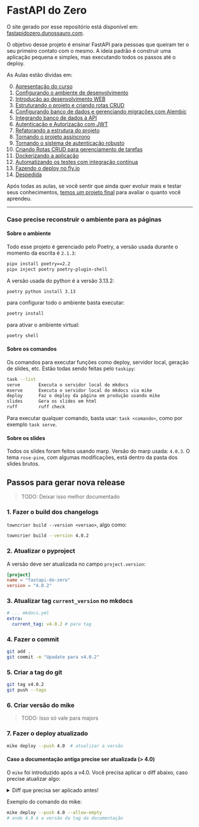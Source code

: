 # FastAPI do Zero

O site gerado por esse repositório está disponível em: [fastapidozero.dunossauro.com](https://fastapidozero.dunossauro.com).

O objetivo desse projeto é ensinar FastAPI para pessoas que queiram ter o seu primeiro contato com o mesmo. A ideia padrão é construir uma aplicação pequena e simples, mas executando todos os passos até o deploy.

As Aulas estão dividas em:

0. [Apresentação do curso](https://fastapidozero.dunossauro.com/)
1. [Configurando o ambiente de desenvolvimento](https://fastapidozero.dunossauro.com/estavel/01/)
2. [Introdução ao desenvolvimento WEB](https://fastapidozero.dunossauro.com/estavel/02/)
3. [Estruturando o projeto e criando rotas CRUD](https://fastapidozero.dunossauro.com/estavel/03/)
4. [Configurando banco de dados e gerenciando migrações com Alembic](https://fastapidozero.dunossauro.com/estavel/04/)
5. [Integrando banco de dados à API](https://fastapidozero.dunossauro.com/estavel/05/)
6. [Autenticação e Autorização com JWT](https://fastapidozero.dunossauro.com/estavel/06/)
7. [Refatorando a estrutura do projeto](https://fastapidozero.dunossauro.com/estavel/07/)
8. [Tornando o projeto assíncrono](https://fastapidozero.dunossauro.com/estavel/08/)
9. [Tornando o sistema de autenticação robusto](https://fastapidozero.dunossauro.com/estavel/09/)
10. [Criando Rotas CRUD para gerenciamento de tarefas](https://fastapidozero.dunossauro.com/estavel/10/)
11. [Dockerizando a aplicação](https://fastapidozero.dunossauro.com/estavel/11/)
12. [Automatizando os testes com integração contínua](https://fastapidozero.dunossauro.com/estavel/12/)
13. [Fazendo o deploy no fly.io](https://fastapidozero.dunossauro.com/estavel/13/)
14. [Despedida](https://fastapidozero.dunossauro.com/estavel/14/)

Após todas as aulas, se você sentir que ainda quer evoluir mais e testar seus conhecimentos, [temos
um projeto final](https://fastapidozero.dunossauro.com/estavel/15/) para avaliar o quanto você aprendeu.

---

### Caso precise reconstruir o ambiente para as páginas

#### Sobre o ambiente

Todo esse projeto é gerenciado pelo Poetry, a versão usada durante o momento da escrita é `2.1.3`:

```bash
pipx install poetry==2.2
pipx inject poetry poetry-plugin-shell
```

A versão usada do python é a versão 3.13.2:

```
poetry python install 3.13
```

para configurar todo o ambiente basta executar:

```bash
poetry install
```

para ativar o ambiente virtual:

```bash
poetry shell
```

#### Sobre os comandos

Os comandos para executar funções como deploy, servidor local, geração de slides, etc. Estão todas sendo feitas pelo `taskipy`:

```bash
task --list
serve       Executa o servidor local do mkdocs
mserve      Executa o servidor local do mkdocs via mike
deploy      Faz o deploy da página em produção usando mike
slides      Gera os slides em html
ruff        ruff check
```

Para executar qualquer comando, basta usar: `task <comando>`, como por exemplo `task serve`.

#### Sobre os slides

Todos os slides foram feitos usando marp. Versão do marp usada: `4.0.3`. O tema `rose-pine`, com algumas modificações, está dentro da pasta dos slides brutos.


## Passos para gerar nova release

> TODO: Deixar isso melhor documentado

### 1. Fazer o build dos changelogs

`towncrier build --version <versao>`, algo como:

```bash
towncrier build --version 4.0.2
```

### 2. Atualizar o pyproject

A versão deve ser atualizada no campo `project.version`:

```toml
[project]
name = "fastapi-do-zero"
version = "4.0.2"
```

### 3. Atualizar tag `current_version` no mkdocs

```yaml
# ... mkdocs.yml
extra:
  current_tag: v4.0.2 # para tag
```

### 4. Fazer o commit

```bash
git add .
git commit -m "Upadate para v4.0.2"
```

### 5. Criar a tag do git

```bash
git tag v4.0.2
git push --tags
```

### 6. Criar versão do mike

> TODO: Isso só vale para majors

### 7. Fazer o deploy atualizado

```bash
mike deploy --push 4.0  # atualizar a versão
```

#### Caso a documentação antiga precise ser atualizada (> 4.0)

O `mike` foi introduzido após a v4.0. Você precisa aplicar o diff abaixo, caso precise atualizar algo:

<details>

<summary> Diff que precisa ser aplicado antes!</summary>

```diff
diff --git a/mkdocs.yml b/mkdocs.yml
index 38c5b9f..7ed5c54 100644
--- a/mkdocs.yml
+++ b/mkdocs.yml
@@ -67,14 +67,6 @@ plugins:
       show_line_count: true
   - git-revision-date-localized
   - social
-  - with-pdf:
-      author: Eduardo Mendes (@dunossauro)
-      cover_title: FastAPI do zero
-      cover_subtitle: Uma introdução prática!
-      copyright: CC BY-NC-SA
-      toc_level: 6
-      enabled_if_env: ENABLE_PDF_EXPORT
-      toc_title: Índice
   - exclude:
       glob:
         - "wip.md"
@@ -115,6 +107,8 @@ extra:
       link: https://dunossauro.com
     - icon: simple/codeberg
       link: https://codeberg.org/dunossauro
+  version:
+    provider: mike

 hooks:
   - hooks/quiz_hook.py
```

</details>

Exemplo do comando do mike:

```bash
mike deploy --push 4.0 --allow-empty
# onde 4.0 é a versão da tag da documentação
```
